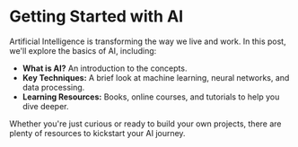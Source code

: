 # Getting Started with AI

Artificial Intelligence is transforming the way we live and work. In this post, we'll explore the basics of AI, including:

- **What is AI?** An introduction to the concepts.
- **Key Techniques:** A brief look at machine learning, neural networks, and data processing.
- **Learning Resources:** Books, online courses, and tutorials to help you dive deeper.

Whether you're just curious or ready to build your own projects, there are plenty of resources to kickstart your AI journey.
